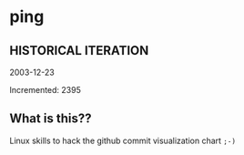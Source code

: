 # ping

## HISTORICAL ITERATION
2003-12-23

Incremented: 2395

## What is this?? 
Linux skills to hack the github commit visualization chart `;-)`

